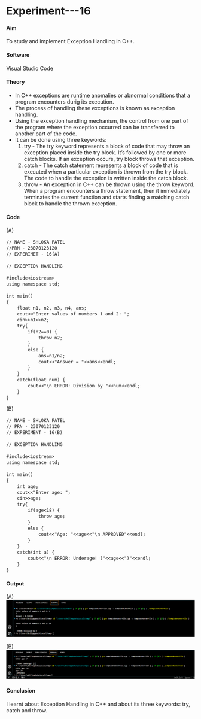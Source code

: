 # Experiment---16 

#### Aim 
To study and implement Exception Handling in C++. 

#### Software 
Visual Studio Code 

#### Theory 
<ul>
    <li>In C++ exceptions are runtime anomalies or abnormal conditions that a program encounters durig its execution. </li>
    <li>The process of handling these exceptions is known as exception handling. </li> 
    <li>Using the exception handling mechanism, the control from one part of the program where the exception occurred can be transferred to another part of the 
   code.</li>
    <li>It can be done using three keywords: <ol>
        <li>try - The try keyword represents a block of code that may throw an exception placed inside the try block. It’s followed by one or more catch blocks. If an exception occurs, try block throws that exception.</li>
        <li>catch - The catch statement represents a block of code that is executed when a particular exception is thrown from the try block. The code to handle the exception is written inside the catch block.</li>
        <li>throw - An exception in C++ can be thrown using the throw keyword. When a program encounters a throw statement, then it immediately terminates the current function and starts finding a matching catch block to handle the thrown exception.</li></ol></li>
</ul>

#### Code 

(A) <br> 
```
// NAME - SHLOKA PATEL 
//PRN - 23070123120 
// EXPERIMET - 16(A) 

// EXCEPTION HANDLING 

#include<iostream>
using namespace std;

int main()
{
    float n1, n2, n3, n4, ans;
    cout<<"Enter values of numbers 1 and 2: ";
    cin>>n1>>n2;
    try{
        if(n2==0) {
            throw n2;
        }
        else {
            ans=n1/n2;
            cout<<"Answer = "<<ans<<endl;
        }
    }
    catch(float num) {
        cout<<"\n ERROR: Division by "<<num<<endl;
    }
}
```

(B) <br> 
```
// NAME - SHLOKA PATEL 
// PRN - 23070123120 
// EXPERIMENT - 16(B) 

// EXCEPTION HANDLING 

#include<iostream>
using namespace std;

int main()
{
    int age;
    cout<<"Enter age: ";
    cin>>age;
    try{
        if(age<18) {
            throw age;
        }
        else {
            cout<<"Age: "<<age<<"\n APPROVED"<<endl;
        }
    }
    catch(int a) {
        cout<<"\n ERROR: Underage! ("<<age<<")"<<endl;
    }
}
```

#### Output 

(A) <br> 
![](https://github.com/Shloka-Patel/Experiment---16/blob/main/Output_16A.png) 

(B) <br> 
![](https://github.com/Shloka-Patel/Experiment---16/blob/main/Output_16B.png) 

#### Conclusion 
I learnt about Exception Handling in C++ and about its three keywords: try, catch and throw. 
